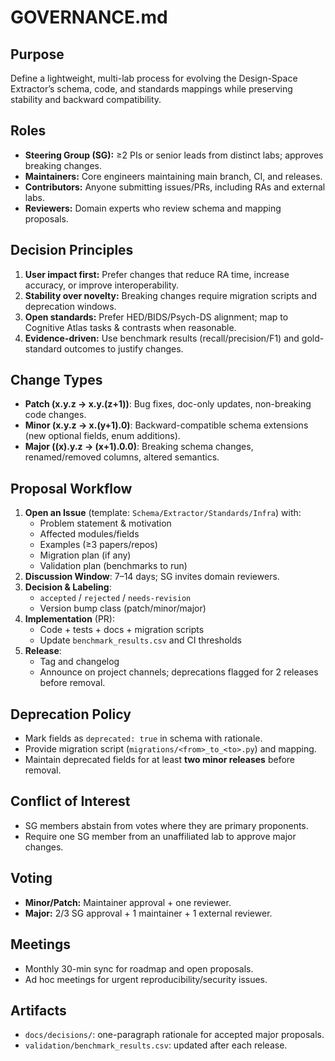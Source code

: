 # GOVERNANCE.md

## Purpose
Define a lightweight, multi-lab process for evolving the Design-Space Extractor’s schema, code, and standards mappings while preserving stability and backward compatibility.

## Roles
- **Steering Group (SG):** ≥2 PIs or senior leads from distinct labs; approves breaking changes.
- **Maintainers:** Core engineers maintaining main branch, CI, and releases.
- **Contributors:** Anyone submitting issues/PRs, including RAs and external labs.
- **Reviewers:** Domain experts who review schema and mapping proposals.

## Decision Principles
1. **User impact first:** Prefer changes that reduce RA time, increase accuracy, or improve interoperability.
2. **Stability over novelty:** Breaking changes require migration scripts and deprecation windows.
3. **Open standards:** Prefer HED/BIDS/Psych-DS alignment; map to Cognitive Atlas tasks & contrasts when reasonable.
4. **Evidence-driven:** Use benchmark results (recall/precision/F1) and gold-standard outcomes to justify changes.

## Change Types
- **Patch (x.y.z → x.y.(z+1))**: Bug fixes, doc-only updates, non-breaking code changes.
- **Minor (x.y.z → x.(y+1).0)**: Backward-compatible schema extensions (new optional fields, enum additions).
- **Major ((x).y.z → (x+1).0.0)**: Breaking schema changes, renamed/removed columns, altered semantics.

## Proposal Workflow
1. **Open an Issue** (template: `Schema/Extractor/Standards/Infra`) with:
   - Problem statement & motivation
   - Affected modules/fields
   - Examples (≥3 papers/repos)
   - Migration plan (if any)
   - Validation plan (benchmarks to run)
2. **Discussion Window**: 7–14 days; SG invites domain reviewers.
3. **Decision & Labeling**:
   - `accepted` / `rejected` / `needs-revision`
   - Version bump class (patch/minor/major)
4. **Implementation** (PR):
   - Code + tests + docs + migration scripts
   - Update `benchmark_results.csv` and CI thresholds
5. **Release**:
   - Tag and changelog
   - Announce on project channels; deprecations flagged for 2 releases before removal.

## Deprecation Policy
- Mark fields as `deprecated: true` in schema with rationale.
- Provide migration script (`migrations/<from>_to_<to>.py`) and mapping.
- Maintain deprecated fields for at least **two minor releases** before removal.

## Conflict of Interest
- SG members abstain from votes where they are primary proponents.
- Require one SG member from an unaffiliated lab to approve major changes.

## Voting
- **Minor/Patch:** Maintainer approval + one reviewer.
- **Major:** 2/3 SG approval + 1 maintainer + 1 external reviewer.

## Meetings
- Monthly 30-min sync for roadmap and open proposals.
- Ad hoc meetings for urgent reproducibility/security issues.

## Artifacts
- `docs/decisions/`: one-paragraph rationale for accepted major proposals.
- `validation/benchmark_results.csv`: updated after each release.
